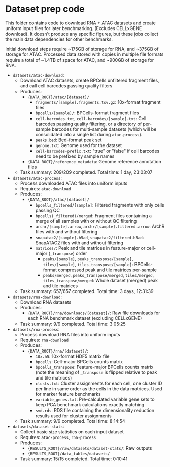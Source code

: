 # Dataset prep code

This folder contains code to download RNA + ATAC datasets and create uniform input files for later benchmarking. (Excludes CELLxGENE download). It doesn't produce any specific figures, but these jobs collect the main data dependencies for other benchmarks. 

Initial download steps require ~175GB of storage for RNA, and ~375GB of storage for ATAC. Processed data stored with copies in multiple file formats require a total of ~1.4TB of space for ATAC, and ~900GB of storage for RNA.

- `datasets/atac-download`: 
    - Download ATAC datasets, create BPCells unfiltered fragment files, and call cell barcodes passing quality filters
    - Produces:
        - `{DATA_ROOT}/atac/[dataset]/` 
            - `fragments/[sample].fragments.tsv.gz`: 10x-format fragment files
            - `bpcells/[sample]/`: BPCells-format fragment files
            - `cell-barcodes.txt`, `cell-barcodes/[sample].txt`: Cell barcodes passing quality filtering, or a directory of per-sample barcodes for multi-sample datasets (which will be consolidated into a single list during `atac-process`).
            - `peaks.bed`: Bed-format peak set
            - `genome.txt`: Genome used for the dataset
            - `cell-barcodes-prefix.txt`: "true" or "false" if cell barcodes need to be prefixed by sample names
        - `{DATA_ROOT}/reference_metadata`: Genome reference annotation files
    - Task summary: 209/209 completed. Total time: 1 day, 23:03:07
- `datasets/atac-process`: 
    - Process downloaded ATAC files into uniform inputs
    - Requires: `atac-download`
    - Produces:
        - `{DATA_ROOT}/atac/[dataset]/` 
            - `bpcells_filtered/[sample]`: Filtered fragments with only cells passing QC
            - `bpcells(_filtered)/merged`: Fragment files containing a merge of all samples with or without QC filtering
            - `archr/[sample].arrow`, `archr/[sample].filtered.arrow`: ArchR files with and without filtering
            - `snapatac2/[sample].h5ad`, `snapatac2/filtered.h5ad`: SnapATAC2 files with and without filtering
            - `matrices/`: Peak and tile matrices in feature-major or cell-major (`_transpose`) order
                - `peaks/[sample]`, `peaks_transpose/[sample]`, `tiles/[sample]`, `tiles_transpose/[sample]`: BPCells-format compressed peak and tile matrices per-sample
                - `peaks/merged`, `peaks_transpose/merged`, `tiles/merged`, `tiles_transpose/merged`: Whole dataset (merged) peak and tile matrices
    - Task summary: 657/657 completed. Total time: 3 days, 12:31:39
- `datasets/rna-download`:
    - Download RNA datasets
    - Produces:
        - `{DATA_ROOT}/rna/downloads/[dataset]/`: Raw file downloads for each RNA benchmark dataset (excluding CELLxGENE)
    - Task summary: 9/9 completed. Total time: 3:05:25
- `datasets/rna-process`:
    - Process download RNA files into uniform inputs
    - Requires: `rna-download`
    - Produces:
        - `{DATA_ROOT}/rna/[dataset]/`:
            - `10x.h5`: 10x-format HDF5 matrix file
            - `bpcells`: Cell-major BPCells counts matrix
            - `bpcells_transpose`: Feature-major BPCells counts matrix (note the meaning of `_transpose` is flipped relative to peak and tile matrices)
            - `clusts.txt`: Cluster assignments for each cell, one cluster ID per line in same order as the cells in the data matrices. Used for marker feature benchmarks
            - `variable_genes.txt`: Pre-calculated variable gene sets to keep PCA benchmark calculations exactly matching
            - `svd.rds`: RDS file containing the dimensionality reduction results used for cluster assignments
    - Task summary: 9/9 completed. Total time: 8:14:54
- `datasets/dataset-stats`: 
    - Collect basic size statistics on each input dataset
    - Requires: `atac-process`, `rna-process`
    - Produces:
        - `{RESULTS_ROOT}/raw/datasets/dataset-stats/`: Raw outputs
        - `{RESULTS_ROOT}/data_tables/datasets/`
    - Task summary: 15/15 completed. Total time: 0:10:41